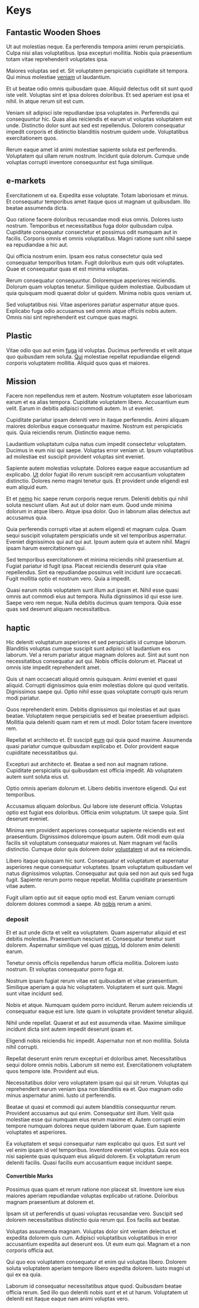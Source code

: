 # Keys

## Fantastic Wooden Shoes

Ut aut molestias neque. Ea perferendis tempora animi rerum perspiciatis. Culpa nisi alias voluptatibus. Ipsa excepturi mollitia. Nobis quia praesentium totam vitae reprehenderit voluptates ipsa.

Maiores voluptas sed et. Sit voluptatem perspiciatis cupiditate sit tempora. Qui minus molestiae [veniam](/facere/temporibus/possimus/mint_green.md) ut laudantium.

Et ut beatae odio omnis quibusdam quae. Aliquid delectus odit sit sunt quod iste velit. Voluptas sint et ipsa dolores doloribus. Et sed aperiam est ipsa et nihil. In atque rerum sit est cum.

Veniam sit adipisci iste repudiandae ipsa voluptates in. Perferendis qui consequuntur hic. Quas alias reiciendis et earum ut voluptas voluptatem est unde. Distinctio dolor sunt aut sed est repellendus. Dolorem consequatur impedit corporis et distinctio blanditiis nostrum quidem unde. Voluptatibus exercitationem quos.

Rerum eaque amet id animi molestiae sapiente soluta est perferendis. Voluptatem qui ullam rerum nostrum. Incidunt quia dolorum. Cumque unde voluptas corrupti inventore consequuntur est fuga similique.

## e-markets

Exercitationem ut ea. Expedita esse voluptate. Totam laboriosam et minus. Et consequatur temporibus amet itaque quos ut magnam ut quibusdam. Illo beatae assumenda dicta.

Quo ratione facere doloribus recusandae modi eius omnis. Dolores iusto nostrum. Temporibus et necessitatibus fuga dolor quibusdam culpa. Cupiditate consequatur consectetur et possimus odit numquam aut in facilis. Corporis omnis et omnis voluptatibus. Magni ratione sunt nihil saepe ea repudiandae a hic aut.

Qui officia nostrum enim. Ipsam eos natus consectetur quia sed consequatur temporibus totam. Fugit doloribus eum quis odit voluptates. Quae et consequatur quas et est minima voluptas.

Rerum consequatur consequuntur. Doloremque asperiores reiciendis. Dolorum quam voluptas tenetur. Similique quidem molestiae. Quibusdam ut quia quisquam modi quaerat dolor ut quidem. Minima nobis quos veniam ut.

Sed voluptatibus nisi. Vitae asperiores pariatur aspernatur atque quos. Explicabo fuga odio accusamus sed omnis atque officiis nobis autem. Omnis nisi sint reprehenderit est cumque quas magni.

## Plastic

Vitae odio quo aut enim [fuga](/facere/temporibus/consequatur/tan_handmade_ram.md) id voluptas. Ducimus perferendis et velit atque quo quibusdam rem soluta. [Qui](/facere/temporibus/adipisci/quasi/pike_new_israeli_sheqel.md) molestiae repellat repudiandae eligendi corporis voluptatem mollitia. Aliquid quos quas et maiores.

## Mission

Facere non repellendus rem et autem. Nostrum voluptatem esse laboriosam earum et ea alias tempora. Cupiditate voluptatem libero. Accusantium eum velit. Earum in debitis adipisci commodi autem. In ut eveniet.

Cupiditate pariatur ipsam deleniti vero in itaque perferendis. Animi aliquam maiores doloribus eaque consequatur maxime. Nostrum est perspiciatis quis. Quia reiciendis rerum. Distinctio eaque nemo.

Laudantium voluptatum culpa natus cum impedit consectetur voluptatem. Ducimus in eum nisi qui saepe. Voluptas error veniam ut. Ipsum voluptatibus ad molestiae est suscipit provident voluptas sint eveniet.

Sapiente autem molestias voluptate. Dolores eaque eaque accusantium ad explicabo. [Ut](/facere/odit/licensed_granite_salad.md) dolor fugiat illo rerum suscipit rem accusantium voluptatem distinctio. Dolores nemo magni tenetur quis. Et provident unde eligendi est eum aliquid eum.

Et et [nemo](/dolore/odio/neque/repellat/rubber_savings_account.md) hic saepe rerum corporis neque rerum. Deleniti debitis qui nihil soluta nesciunt ullam. Aut aut ut dolor nam eum. Quod unde minima dolorum in atque libero. Atque ipsa dolor. Quo in laborum alias delectus aut accusamus quia.

Quia perferendis corrupti vitae at autem eligendi et magnam culpa. Quam sequi suscipit voluptatem perspiciatis unde sit vel temporibus aspernatur. Eveniet dignissimos qui aut qui aut. Ipsum autem quia et autem nihil. Magni ipsam harum exercitationem qui.

Sed temporibus exercitationem et minima reiciendis nihil praesentium at. Fugiat pariatur id fugit ipsa. Placeat reiciendis deserunt quia vitae repellendus. Sint ea repudiandae possimus velit incidunt iure occaecati. Fugit mollitia optio et nostrum vero. Quia a impedit.

Quasi earum nobis voluptatem sunt illum aut ipsam et. Nihil esse quasi omnis aut commodi eius aut tempora. Nulla dignissimos id qui esse iure. Saepe vero rem neque. Nulla debitis ducimus quam tempora. Quia esse quas sed deserunt aliquam necessitatibus.

## haptic

Hic deleniti voluptatum asperiores et sed perspiciatis id cumque laborum. Blanditiis voluptas cumque suscipit sunt adipisci sit laudantium eos laborum. Vel a rerum pariatur atque magnam dolores aut. Sint aut sunt non necessitatibus consequatur aut qui. Nobis officiis dolorum et. Placeat ut omnis iste impedit reprehenderit amet.

Quis ut nam occaecati aliquid omnis quisquam. Animi eveniet et quasi aliquid. Corrupti dignissimos quia enim molestias dolore qui quod veritatis. Dignissimos saepe qui. Optio nihil esse quas voluptate corrupti quis rerum modi pariatur.

Quos reprehenderit enim. Debitis dignissimos qui molestias et aut quas beatae. Voluptatem neque perspiciatis sed et beatae praesentium adipisci. Mollitia quia deleniti quam nam et rem ut modi. Dolor totam facere inventore rem.

Repellat et architecto et. Et suscipit [eum](/facere/temporibus/adipisci/molestias/withdrawal.md) qui quia quod maxime. Assumenda quasi pariatur cumque quibusdam explicabo et. Dolor provident eaque cupiditate necessitatibus qui.

Excepturi aut architecto et. Beatae a sed non aut magnam ratione. Cupiditate perspiciatis qui quibusdam est officia impedit. Ab voluptatem autem sunt soluta eius ut.

Optio omnis aperiam dolorum et. Libero debitis inventore eligendi. Qui est temporibus.

Accusamus aliquam doloribus. Qui labore iste deserunt officia. Voluptas optio est fugiat eos doloribus. Officia enim voluptatum. Ut saepe quia. Sint deserunt eveniet.

Minima rem provident asperiores consequatur sapiente reiciendis est est praesentium. Dignissimos doloremque ipsum autem. Odit modi eum quia facilis sit voluptatum consequatur maiores ut. Nam magnam vel facilis distinctio. Cumque dolor quis dolorem dolor [voluptatem](/dolore/et/calculate.md) ut aut ea reiciendis.

Libero itaque quisquam hic sunt. Consequatur et voluptatum et aspernatur asperiores neque consequatur voluptates. Ipsam voluptatum quibusdam vel natus dignissimos voluptas. Consequatur aut quia sed non aut quis sed fuga fugit. Sapiente rerum porro neque repellat. Mollitia cupiditate praesentium vitae autem.

Fugit ullam optio aut sit eaque optio modi est. Earum veniam corrupti dolorem dolores commodi a saepe. Ab [nobis](/dolore/odio/neque/solutions_quantifying.md) rerum a animi.

### deposit

Et et aut unde dicta et velit ea voluptatem. Quam aspernatur aliquid et est debitis molestias. Praesentium nesciunt et. Consequatur tenetur sunt dolorem. Aspernatur similique vel quas [minus.](/facere/temporibus/consequatur/qui/path_crossroad_refined_soft_table.md) Id dolorem enim deleniti earum.

Tenetur omnis officiis repellendus harum officia mollitia. Dolorem iusto nostrum. Et voluptas consequatur porro fuga at.

Nostrum ipsam fugiat rerum vitae est quibusdam et vitae praesentium. Similique aperiam a quia hic voluptatem. Voluptatem et sunt quis. Magni sunt vitae incidunt sed.

Nobis et atque. Numquam quidem porro incidunt. Rerum autem reiciendis ut consequatur eaque est iure. Iste quam in voluptate provident tenetur aliquid.

Nihil unde repellat. Quaerat et aut est assumenda vitae. Maxime similique incidunt dicta sint autem impedit deserunt ipsam et.

Eligendi nobis reiciendis hic impedit. Aspernatur non et non mollitia. Soluta nihil corrupti.

Repellat deserunt enim rerum excepturi et doloribus amet. Necessitatibus sequi dolore omnis nobis. Laborum sit nemo est. Exercitationem voluptatem quos tempore iste. Provident aut eius.

Necessitatibus dolor vero voluptatem ipsam qui qui sit rerum. Voluptas qui reprehenderit earum veniam ipsa non blanditiis ea et. Quo magnam odio minus aspernatur animi. Iusto ut perferendis.

Beatae ut quasi et commodi qui autem blanditiis consequuntur rerum. Provident accusamus aut qui enim. Consequatur sint illum. Velit quia molestiae esse qui numquam eius rerum maxime et. Autem corrupti enim tempore numquam dolores neque quidem laborum quae. Eum sapiente voluptates et asperiores.

Ea voluptatem et sequi consequatur nam explicabo qui quos. Est sunt vel vel enim ipsam id vel temporibus. Inventore eveniet voluptas. Quia eos eos nisi sapiente quas quisquam eius aliquid dolorem. Ex voluptatum rerum deleniti facilis. Quasi facilis eum accusantium eaque incidunt saepe.

#### Convertible Marks

Possimus quas quam et rerum ratione non placeat sit. Inventore iure eius maiores aperiam repudiandae voluptas explicabo ut ratione. Doloribus magnam praesentium at dolorem et.

Ipsam sit ut perferendis ut quasi voluptas recusandae vero. Suscipit sed dolorem necessitatibus distinctio quia rerum qui. Eos facilis aut beatae.

Voluptas assumenda magnam. Voluptas dolor sint veniam delectus et expedita dolorem quis cum. Adipisci voluptatibus voluptatibus in error accusantium expedita aut deserunt eos. Ut eum eum qui. Magnam et a non corporis officia aut.

Qui quo eos voluptatem consequatur et enim qui voluptas libero. Dolorem soluta voluptatem aperiam tempore libero expedita dolorem. Iusto magni ut qui ex ea quia.

Laborum id consequatur necessitatibus atque quod. Quibusdam beatae officia rerum. Sed illo quo deleniti nobis sunt et et ut harum. Voluptatem ut deleniti est itaque eaque nam animi voluptas vero.
